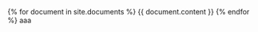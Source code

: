 <div class="documents">
  {% for document in site.documents %}
  {{ document.content }}
  {% endfor %}
  aaa
</div>